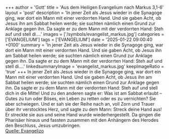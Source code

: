 +++
author = 'Gott'
title = 'Aus dem Heiligen Evangelium nach Markus 3,1-6'
layout = 'post'
description = 'In jener Zeit als Jesus wieder in die Synagoge ging, war dort ein Mann mit einer verdorrten Hand. Und sie gaben Acht, ob Jesus ihn am Sabbat heilen werde; sie suchten nämlich einen Grund zur Anklage gegen ihn. Da sagte er zu dem Mann mit der verdorrten Hand: Steh auf und stell di....'
images = ['/symbols/evangelist_markus.jpg']
categories = ['EVANGELIUM']
tags = ['EVANGELIUM']
date = '2025-01-22 09:00:40 +0100'
summary = 'In jener Zeit als Jesus wieder in die Synagoge ging, war dort ein Mann mit einer verdorrten Hand. Und sie gaben Acht, ob Jesus ihn am Sabbat heilen werde; sie suchten nämlich einen Grund zur Anklage gegen ihn. Da sagte er zu dem Mann mit der verdorrten Hand: Steh auf und stell di....'
linkedsummaryImage = 'evangelist_markus.jpg'
keepImageRatio = 'true'
+++
In jener Zeit als Jesus wieder in die Synagoge ging, war dort ein Mann mit einer verdorrten Hand.
Und sie gaben Acht, ob Jesus ihn am Sabbat heilen werde; sie suchten nämlich einen Grund zur Anklage gegen ihn.
Da sagte er zu dem Mann mit der verdorrten Hand: Steh auf und stell dich in die Mitte!
Und zu den anderen sagte er: Was ist am Sabbat erlaubt – Gutes zu tun oder Böses, ein Leben zu retten oder es zu vernichten? Sie aber schwiegen.<!--more-->
Und er sah sie der Reihe nach an, voll Zorn und Trauer über ihr verstocktes Herz, und sagte zu dem Mann: Streck deine Hand aus! Er streckte sie aus und seine Hand wurde wiederhergestellt.
Da gingen die Pharisäer hinaus und fassten zusammen mit den Anhängern des Herodes den Beschluss, Jesus umzubringen.<br> [Quelle: Evangelizo](https://evangeliumtagfuertag.org/DE/gospel)